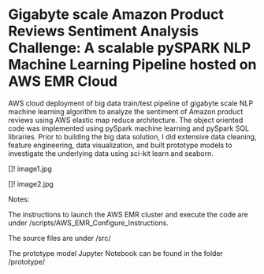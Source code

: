 #  Gigabyte scale Amazon Product Reviews Sentiment Analysis Challenge: A scalable pySPARK NLP Machine Learning Pipeline hosted on AWS EMR Cloud
AWS cloud deployment of big data train/test pipeline of gigabyte scale NLP machine learning algorithm to analyze the sentiment of Amazon product reviews using AWS elastic map reduce architecture. The object oriented code was implemented using pySpark machine learning and pySpark SQL libraries. Prior to building the big data solution, I
did extensive data cleaning, feature engineering, data visualization, and built prototype models to investigate the underlying data using sci-kit learn and seaborn.


[]! image1.jpg

[]! image2.jpg

Notes:

The instructions to launch the AWS EMR cluster and execute the code are under /scripts/AWS_EMR_Configure_Instructions.

The source files are under /src/

The prototype model Jupyter Notebook can be found in the folder /prototype/
